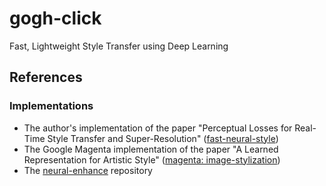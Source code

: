 # gogh-click
Fast, Lightweight Style Transfer using Deep Learning

## References

### Implementations

  * The author's implementation of the paper "Perceptual Losses for Real-Time Style Transfer and Super-Resolution" ([fast-neural-style](https://github.com/jcjohnson/fast-neural-style))
  * The Google Magenta implementation of the paper "A Learned Representation for Artistic Style" ([magenta: image-stylization](https://github.com/tensorflow/magenta/tree/master/magenta/models/image_stylization))
  * The [neural-enhance](https://github.com/alexjc/neural-enhance) repository